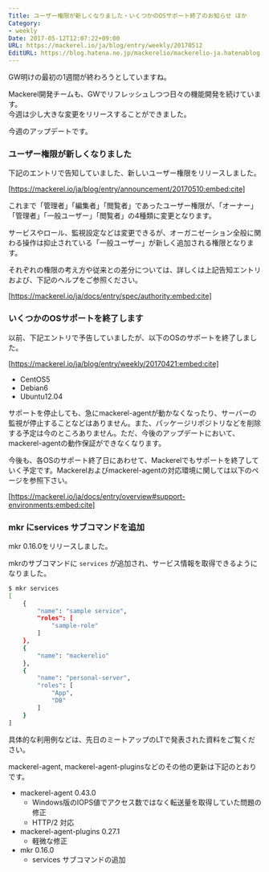 ```yaml
---
Title: ユーザー権限が新しくなりました・いくつかのOSサポート終了のお知らせ ほか
Category:
- weekly
Date: 2017-05-12T12:07:22+09:00
URL: https://mackerel.io/ja/blog/entry/weekly/20170512
EditURL: https://blog.hatena.ne.jp/mackerelio/mackerelio-ja.hatenablog.mackerel.io/atom/entry/10328749687244985379
---
```


GW明けの最初の1週間が終わろうとしていますね。

Mackerel開発チームも、GWでリフレッシュしつつ日々の機能開発を続けています。   
今週は少し大きな変更をリリースすることができました。

今週のアップデートです。

### ユーザー権限が新しくなりました

下記のエントリで告知していました、新しいユーザー権限をリリースしました。

[https://mackerel.io/ja/blog/entry/announcement/20170510:embed:cite]

これまで「管理者」「編集者」「閲覧者」であったユーザー権限が、「オーナー」「管理者」「一般ユーザー」「閲覧者」の4種類に変更となります。

サービスやロール、監視設定などは変更できるが、オーガニゼーション全般に関わる操作は抑止されている「一般ユーザー」が新しく追加される権限となります。

それぞれの権限の考え方や従来との差分については、詳しくは上記告知エントリおよび、下記のヘルプをご参照ください。


[https://mackerel.io/ja/docs/entry/spec/authority:embed:cite]


### いくつかのOSサポートを終了します

以前、下記エントリで予告していましたが、以下のOSのサポートを終了しました。

[https://mackerel.io/ja/blog/entry/weekly/20170421:embed:cite]

- CentOS5
- Debian6
- Ubuntu12.04

サポートを停止しても、急にmackerel-agentが動かなくなったり、サーバーの監視が停止することなどはありません。また、パッケージリポジトリなどを削除する予定は今のところありません。ただ、今後のアップデートにおいて、mackerel-agentの動作保証ができなくなります。

今後も、各OSのサポート終了日にあわせて、Mackerelでもサポートを終了していく予定です。Mackerelおよびmackerel-agentの対応環境に関しては以下のページを参照下さい。

[https://mackerel.io/ja/docs/entry/overview#support-environments:embed:cite]

### mkr にservices サブコマンドを追加

mkr 0.16.0をリリースしました。

mkrのサブコマンドに `services` が追加され、サービス情報を取得できるようになりました。

```sh
$ mkr services
[
    {
        "name": "sample service",
        "roles": [
            "sample-role"
        ]
    },
    {
        "name": "mackerelio"
    },
    {
        "name": "personal-server",
        "roles": [
            "App",
            "DB"
        ]
    }
]
```

具体的な利用例などは、先日のミートアップのLTで発表された資料をご覧ください。

<script async class="speakerdeck-embed" data-id="c98e094b8a52464db7a13367e333b055" data-ratio="1.33333333333333" src="//speakerdeck.com/assets/embed.js"></script>

mackerel-agent, mackerel-agent-pluginsなどのその他の更新は下記のとおりです。

- mackerel-agent 0.43.0
  - Windows版のIOPS値でアクセス数ではなく転送量を取得していた問題の修正
  - HTTP/2 対応
- mackerel-agent-plugins 0.27.1
  - 軽微な修正
- mkr 0.16.0
  - services サブコマンドの追加
